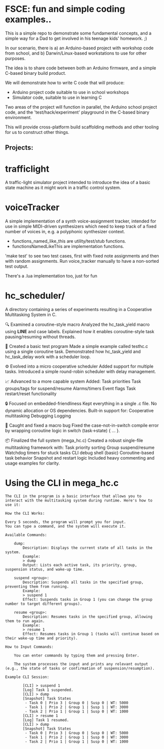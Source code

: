 # FSCE: fun and simple coding examples..

This is a simple repo to demonstrate some fundamental concepts, and a simple way for a Dad to get involved in his teenage kids' homework.  ;)

In our scenario, there is a) an Arduino-based project with workshop code from school, and b) Darwin/Linux-based workstations to use for other purposes.

The idea is to share code between both an Arduino firmware, and a simple C-based binary build product.

We will demonstrate how to write C code that will produce:

- Arduino project code suitable to use in school workshops
- Simulator code, suitable to use in learning C

Two areas of the project will function in parallel, the Arduino school project code, and the 'test/hack/experiment' playground in the C-based binary environment.

This will provide cross-platform build scaffolding methods and other tooling for us to construct other things.

## Projects:

# trafficlight 

A traffic-light simulator project intended to introduce the idea of a basic state machine as it might work in a traffic control system.

# voiceTracker

A simple implementation of a synth voice-assignment tracker, intended for use in simple MIDI-driven synthesizers which need to keep track of a fixed number of voices in, e.g. a polyphonic synthesizer context.

- functions_named_like_this are utility/test/stub functions.
- functionsNamedLikeThis are implementation functions.

'make test' to see two test cases, first with fixed note assignments and then with random assignments.  Run voice_tracker manually to have a non-sorted test output.

There's a .lua implementation too, just for fun

# hc_scheduler/

A directory containing a series of experiments resulting in a Cooperative Multitasking System in C.

🔍 Examined a coroutine-style macro
	Analyzed the hc_task_yield macro using __LINE__ and case labels.
	Explained how it enables coroutine-style task pausing/resuming without threads.

🧪 Created a basic test program
	Made a simple example called testhc.c using a single coroutine task.
	Demonstrated how hc_task_yield and hc_task_delay work with a scheduler loop.

⚙️ Evolved into a micro cooperative scheduler
	Added support for multiple tasks.
	Introduced a simple round-robin scheduler with delay management.
	
📈 Advanced to a more capable system
	Added:
		Task priorities
		Task groups/tags for suspend/resume
		Alarms/timers
		Event flags
		Task restart/reset functionality

🔒 Focused on embedded-friendliness
	Kept everything in a single .c file.
	No dynamic allocation or OS dependencies.
	Built-in support for:
	Cooperative multitasking
	Debugging
	Logging

🐞 Caught and fixed a macro bug
	Fixed the case-not-in-switch compile error by wrapping coroutine logic in switch (task->state) { ... }.

📦 Finalized the full system (mega_hc.c)
	Created a robust single-file multitasking framework with:
		Task priority sorting
		Group suspend/resume
		Watchdog timers for stuck tasks
		CLI debug shell (basic)
		Coroutine-based task behavior
		Snapshot and restart logic
		Included heavy commenting and usage examples for clarity.

# Using the CLI in mega_hc.c
	The CLI in the program is a basic interface that allows you to interact with the multitasking system during runtime. Here's how to use it:

	How the CLI Works:

	Every 5 seconds, the program will prompt you for input.
	You can type a command, and the system will execute it.

	Available Commands:

		dump:
			Description: Displays the current state of all tasks in the system.
			Example:
			> dump
			Output: Lists each active task, its priority, group, suspension status, and wake-up time.

		suspend <group>:
			Description: Suspends all tasks in the specified group, preventing them from running.
			Example:
			> suspend 1
			Effect: Suspends tasks in Group 1 (you can change the group number to target different groups).

		resume <group>:
			Description: Resumes tasks in the specified group, allowing them to run again.
			Example:
			> resume 1
			Effect: Resumes tasks in Group 1 (tasks will continue based on their wake-up time and priority).

	How to Input Commands:

		You can enter commands by typing them and pressing Enter.

		The system processes the input and prints any relevant output (e.g., the state of tasks or confirmation of suspension/resumption).

	Example CLI Session:

			[CLI] > suspend 1
			[Log] Task 1 suspended.
			[CLI] > dump
			[Snapshot] Task States
			 - Task 0 | Prio 3 | Group 0 | Susp 0 | WT: 5000
			 - Task 1 | Prio 2 | Group 1 | Susp 1 | WT: 3000
			 - Task 2 | Prio 1 | Group 1 | Susp 0 | WT: 1000
			[CLI] > resume 1
			[Log] Task 1 resumed.
			[CLI] > dump
			[Snapshot] Task States
			 - Task 0 | Prio 3 | Group 0 | Susp 0 | WT: 5000
			 - Task 1 | Prio 2 | Group 1 | Susp 0 | WT: 3000
			 - Task 2 | Prio 1 | Group 1 | Susp 0 | WT: 1000



